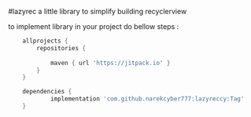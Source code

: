 #lazyrec
a little library to simplify building recyclerview

to implement library in your project do bellow steps :

```gradle
	allprojects {
		repositories {
			
			maven { url 'https://jitpack.io' }
		}
	}

	dependencies {
	        implementation 'com.github.narekcyber777:lazyreccy:Tag'
	}
  ```



